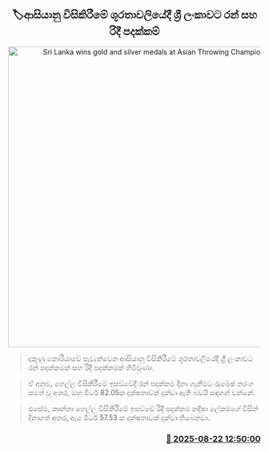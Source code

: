 <p align='center'><b><h2 align='center' title='Sri Lanka wins gold and silver medals at Asian Throwing Championships'>🏷ආසියානු විසිකිරීමේ ශූරතාවලියේදී ශ්‍රී ලංකාවට රන් සහ රිදී පදක්කම්</h2></b></p>
<p align='center'><img src='https://helakuru.sgp1.cdn.digitaloceanspaces.com/esana/images/lib/ramesh-lekam.jpg' width='600' alt='Sri Lanka wins gold and silver medals at Asian Throwing Championships'></p>

> දකුණු කොරියාවේ පැවැත්වෙන ආසියානු විසිකිරීමේ ශූරතාවලියේදී ශ්‍රී ලංකාවට රන් පදක්කමක් සහ රිදී පදක්කමක් හිමිවුණා.

> ඒ අනුව, හෙල්ල විසිකිරීමේ ඉසව්වේදී රන් පදක්කම දිනා ගැනීමට රුමේෂ් තරංග සමත් වූ අතර, ඔහු මීටර් 82.05ක දක්ෂතාවක් දක්වා ඇති බවයි සඳහන් වන්නේ.

> එසේම, කාන්තා හෙල්ල විසිකිරීමේ ඉසව්වේ රිදී පදක්කම නදීෂා ලේකම්ගේ විසින් දිනාගත් අතර, ඇය මීටර් 57.53 ක දක්ෂතාවක් දක්වා තිබෙනවා.



<h3 align='right'><a href='https://www.helakuru.lk/esana/p/112942/'>📅 2025-08-22 12:50:00</a></h3>

